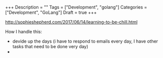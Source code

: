 +++
Description = ""
Tags = ["Development", "golang"]
Categories = ["Development", "GoLang"]
Draft = true
+++

http://sophieshepherd.com/2017/06/14/learning-to-be-chill.html

How I handle this:

- devide up the days (i have to respond to emails every day, I have other tasks that need to be done very day)
- 